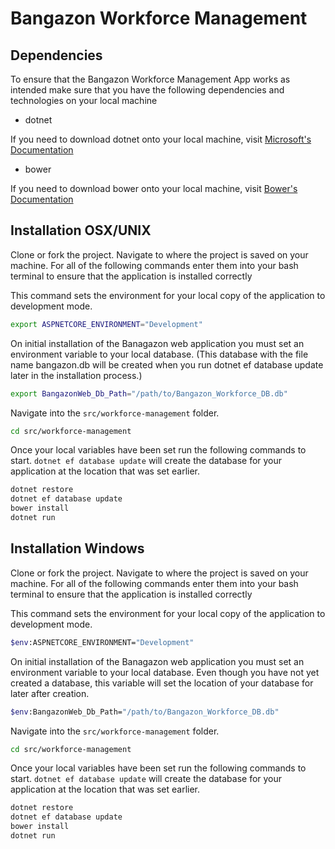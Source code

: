 # Bangazon Workforce Management

## Dependencies

To ensure that the  Bangazon Workforce Management App works as intended make sure that you have the following dependencies and technologies on your local machine

- dotnet 

If you need to download dotnet onto your local machine, visit [Microsoft's Documentation](https://www.microsoft.com/en-us/download/details.aspx?id=30653)

- bower

If you need to download bower onto your local machine, visit [Bower's Documentation](https://bower.io/)

## Installation OSX/UNIX

Clone or fork the project. Navigate to where the project is saved on your machine. For all of the following commands enter them into your bash terminal to ensure that the application is installed correctly


This command sets the environment for your local copy of the application to development mode.
```Bash
export ASPNETCORE_ENVIRONMENT="Development"
```

On initial installation of the Banagazon web application you must set an environment variable to your local database. (This database with the file name bangazon.db will be created when you run dotnet ef database update later in the installation process.)
```Bash
export BangazonWeb_Db_Path="/path/to/Bangazon_Workforce_DB.db"
```

Navigate into the `src/workforce-management` folder.

```Bash
cd src/workforce-management
```

Once your local variables have been set run the following commands to start. `dotnet ef database update` will create the database for your application at the location that was set earlier.
```Bash
dotnet restore
dotnet ef database update
bower install
dotnet run
```

## Installation Windows

Clone or fork the project. Navigate to where the project is saved on your machine. For all of the following commands enter them into your bash terminal to ensure that the application is installed correctly


This command sets the environment for your local copy of the application to development mode.
```Bash
$env:ASPNETCORE_ENVIRONMENT="Development"
```

On initial installation of the Banagazon web application you must set an environment variable to your local database. Even though you have not yet created a database, this variable will set the location of your database for later after creation.
```Bash
$env:BangazonWeb_Db_Path="/path/to/Bangazon_Workforce_DB.db"
```

Navigate into the `src/workforce-management` folder.

```Bash
cd src/workforce-management
```

Once your local variables have been set run the following commands to start. `dotnet ef database update` will create the database for your application at the location that was set earlier.
```Bash
dotnet restore
dotnet ef database update
bower install
dotnet run
```
